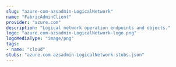 ```yaml
---
slug: "azure-com-azsadmin-LogicalNetwork"
name: "FabricAdminClient"
provider: "azure.com"
description: "Logical network operation endpoints and objects."
logo: "azure.com-azsadmin-LogicalNetwork-logo.png"
logoMediaType: "image/png"
tags:
- name: "cloud"
stubs: "azure.com-azsadmin-LogicalNetwork-stubs.json"
---
```

